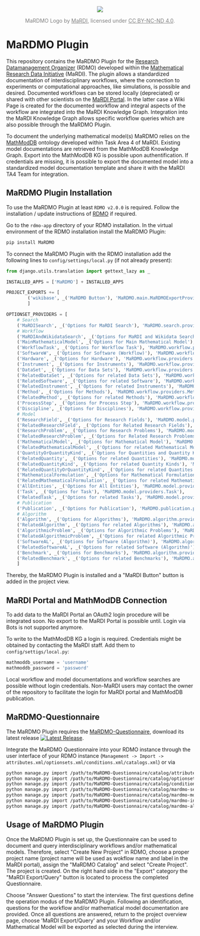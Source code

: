 <div align='center' style="margin-top: 50px; font-size: 14px; color: grey;">
  <img src="https://github.com/user-attachments/assets/98c92c58-9d31-41ca-a3ca-189bbfb92101" />
  <p>MaRDMO Logo by <a href="https://www.mardi4nfdi.de/about/mission" target="_blank" style="color: grey;">MaRDI</a>, licensed under <a href="https://creativecommons.org/licenses/by-nc-nd/4.0/" target="_blank" style="color: grey;">CC BY-NC-ND 4.0</a>.</p>
</div>


# MaRDMO Plugin

This repository contains the MaRDMO Plugin for the [Research Datamanagement Organizer](https://rdmorganiser.github.io/) (RDMO) developed within the [Mathematical Research Data Initiative](https://www.mardi4nfdi.de/about/mission) (MaRDI). The plugin allows a standardized documentation of interdisciplinary workflows, where the connection to experiments or computational approaches, like simulations, is possible and desired. Documented workflows can be stored locally (depreciated) or shared with other scientists on the [MaRDI Portal](https://portal.mardi4nfdi.de/wiki/Portal). In the latter case a Wiki Page is created for the documented workflow and integral aspects of the workflow are integrated into the MaRDI Knowledge Graph. Integration into the MaRDI Knowledge Graph allows specific workflow queries which are also possible through the MaRDMO Plugin.

To document the underlying mathematical model(s) MaRDMO relies on the [MathModDB](https://portal.mardi4nfdi.de/wiki/MathModDB) ontology developed within Task Area 4 of MaRDI. Existing model documentations are retrieved from the MathModDB Knowledge Graph. Export into the MathModDB KG is possible upon authentification. If credentials are missing, it is possible to export the documented model into a standardized model documentation template and share it with the MaRDI TA4 Team for integration.    
  
## MaRDMO Plugin Installation

To use the MaRDMO Plugin at least `RDMO v2.0.0` is required. Follow the installation / update instructions of [RDMO](https://rdmo.readthedocs.io/en/latest/installation) if required. 

Go to the `rdmo-app` directory of your RDMO installation. In the virtual environment of the RDMO installation install the MaRDMO Plugin:

```bash
pip install MaRDMO
```

To connect the MaRDMO Plugin with the RDMO installation add the following lines to `config/settings/local.py` (if not already present):

```python
from django.utils.translation import gettext_lazy as _ 
``` 

```python
INSTALLED_APPS = ['MaRDMO'] + INSTALLED_APPS

PROJECT_EXPORTS += [
        ('wikibase', _('MaRDMO Button'), 'MaRDMO.main.MaRDMOExportProvider'),
        ]

OPTIONSET_PROVIDERS = [
    # Search
    ('MaRDISearch', _('Options for MaRDI Search'), 'MaRDMO.search.providers.MaRDISearch'),
    # Workflow
    ('MaRDIAndWikidataSearch', _('Options for MaRDI and Wikidata Search'), 'MaRDMO.workflow.providers.MaRDIAndWikidataSearch'),
    ('MainMathematicalModel', _('Options for Main Mathematical Model'), 'MaRDMO.workflow.providers.MainMathematicalModel'),
    ('WorkflowTask', _('Options for Workflow Task'), 'MaRDMO.workflow.providers.WorkflowTask'),
    ('SoftwareW', _('Options for Software (Workflow)'), 'MaRDMO.workflow.providers.Software'),
    ('Hardware', _('Options for Hardware'), 'MaRDMO.workflow.providers.Hardware'),
    ('Instrument', _('Options for Instruments'), 'MaRDMO.workflow.providers.Instrument'),
    ('DataSet', _('Options for Data Sets'), 'MaRDMO.workflow.providers.DataSet'),
    ('RelatedDataSet', _('Options for related Data Sets'), 'MaRDMO.workflow.providers.RelatedDataSet'),
    ('RelatedSoftware', _('Options for related Software'), 'MaRDMO.workflow.providers.RelatedSoftware'),
    ('RelatedInstrument', _('Options for related Instruments'), 'MaRDMO.workflow.providers.RelatedInstrument'),
    ('Method', _('Options for Methods'), 'MaRDMO.workflow.providers.Method'),
    ('RelatedMethod', _('Options for related Methods'), 'MaRDMO.workflow.providers.RelatedMethod'),
    ('ProcessStep', _('Options for Process Step'), 'MaRDMO.workflow.providers.ProcessStep'),
    ('Discipline', _('Options for Disciplines'), 'MaRDMO.workflow.providers.Discipline'),
    # Model
    ('ResearchField', _('Options for Research Fields'), 'MaRDMO.model.providers.ResearchField'),
    ('RelatedResearchField', _('Options for Related Research Fields'), 'MaRDMO.model.providers.RelatedResearchField'),
    ('ResearchProblem', _('Options for Research Problems'), 'MaRDMO.model.providers.ResearchProblem'),
    ('RelatedResearchProblem', _('Options for Related Research Problems'), 'MaRDMO.model.providers.RelatedResearchProblem'),
    ('MathematicalModel', _('Options for Mathematical Model'), 'MaRDMO.model.providers.MathematicalModel'),
    ('RelatedMathematicalModel', _('Options for related Mathematical Model'), 'MaRDMO.model.providers.RelatedMathematicalModel'),
    ('QuantityOrQuantityKind', _('Options for Quantities and Quantity Kinds'), 'MaRDMO.model.providers.QuantityOrQuantityKind'),
    ('RelatedQuantity', _('Options for related Quantities'), 'MaRDMO.model.providers.RelatedQuantity'),
    ('RelatedQuantityKind', _('Options for related Quantity Kinds'), 'MaRDMO.model.providers.RelatedQuantityKind'),
    ('RelatedQuantityOrQuantityKind', _('Options for related Quantites or Quantity Kinds'), 'MaRDMO.model.providers.RelatedQuantityOrQuantityKind'),
    ('MathematicalFormulation', _('Options for Mathematical Formulation'), 'MaRDMO.model.providers.MathematicalFormulation'),
    ('RelatedMathematicalFormulation', _('Options for related Mathematical Formulations'), 'MaRDMO.model.providers.RelatedMathematicalFormulation'),
    ('AllEntities', _('Options for All Entities'), 'MaRDMO.model.providers.AllEntities'),
    ('Task', _('Options for Task'), 'MaRDMO.model.providers.Task'),
    ('RelatedTask', _('Options for related Tasks'), 'MaRDMO.model.providers.RelatedTask'),
    # Publication
    ('Publication', _('Options for Publication'), 'MaRDMO.publication.providers.Publication'),
    # Algorithm
    ('Algorithm', _('Options for Algorithms'), 'MaRDMO.algorithm.providers.Algorithm'),
    ('RelatedAlgorithm', _('Options for related Algorithms'), 'MaRDMO.algorithm.providers.RelatedAlgorithm'),
    ('AlgorithmicProblem', _('Options for Algorithmic Problems'), 'MaRDMO.algorithm.providers.AlgorithmicProblem'),
    ('RelatedAlgorithmicProblem', _('Options for related Algorithmic Problems'), 'MaRDMO.algorithm.providers.RelatedAlgorithmicProblem'),
    ('SoftwareAL', _('Options for Software (Algorithm)'), 'MaRDMO.algorithm.providers.Software'),
    ('RelatedSoftwareAL', _('Options for related Software (Algorithm)'), 'MaRDMO.algorithm.providers.RelatedSoftware'),
    ('Benchmark', _('Options for Benchmarks'), 'MaRDMO.algorithm.providers.Benchmark'),
    ('RelatedBenchmark', _('Options for related Benchmarks'), 'MaRDMO.algorithm.providers.RelatedBenchmark'),
    ]
```

Thereby, the MaRDMO Plugin is installed and a "MaRDI Button" button is added in the project view.

## MaRDI Portal and MathModDB Connection

To add data to the MaRDI Portal an OAuth2 login procedure will be integrated soon. No export to the MaRDI Portal is possible until. Login via Bots is not supported anymore.

To write to the MathModDB KG a login is required. Credentials might be obtained by contacting the MaRDI staff. Add them to `config/settigs/local.py`:

```python
mathmoddb_username = 'username'
mathmoddb_password = 'password'
``` 

Local workflow and model documentations and workflow searches are possible without login credentials. Non-MaRDI users may contact the owner of the repository to facilitate the login for MaRDI portal and MathModDB publication.

## MaRDMO-Questionnaire        

The MaRDMO Plugin requires the [MaRDMO-Questionnaire](https://github.com/MarcoReidelbach/MaRDMO-Questionnaire), download its latest release [![Latest Release](https://img.shields.io/github/v/release/MarcoReidelbach/MaRDMO-Questionnaire)](https://github.com/MarcoReidelbach/MaRDMO-Questionnaire/releases/latest).

Integrate the MaRDMO Questionnaire into your RDMO instance through the user interface of your RDMO instance (`Management -> Import -> attributes.xml/optionsets.xml/conditions.xml/catalogs.xml`) or via 

```bash
python manage.py import /path/to/MaRDMO-Questionnaire/catalog/attributes.xml
python manage.py import /path/to/MaRDMO-Questionnaire/catalog/optionsets.xml
python manage.py import /path/to/MaRDMO-Questionnaire/catalog/conditions.xml
python manage.py import /path/to/MaRDMO-Questionnaire/catalog/mardmo-search-catalog.xml
python manage.py import /path/to/MaRDMO-Questionnaire/catalog/mardmo-model-catalog.xml
python manage.py import /path/to/MaRDMO-Questionnaire/catalog/mardmo-interdisciplinary-workflow-catalog.xml
python manage.py import /path/to/MaRDMO-Questionnaire/catalog/mardmo-algorithm-catalog.xml
```

## Usage of MaRDMO Plugin

Once the MaRDMO Plugin is set up, the Questionnaire can be used to document and query interdisciplinary workflows and/or mathematical models. Therefore, select "Create New Project" in RDMO, choose a proper project name (project name will be used as wokflow name and label in the MaRDI portal), assign the "MaRDMO Catalog" and select "Create Project". The project is created. On the right hand side in the "Export" category the "MaRDI Export/Query" button is located to process the completed Questionnaire.     

Choose "Answer Questions" to start the interview. The first questions define the operation modus of the MaRDMO Plugin. Following an identification, questions for the workflow and/or mathematical model documentation are provided. Once all questions are answered, return to the project overview page, choose 'MaRDI Export/Query' and your Workflow and/or Mathematical Model will be exported as selected during the interview.  

